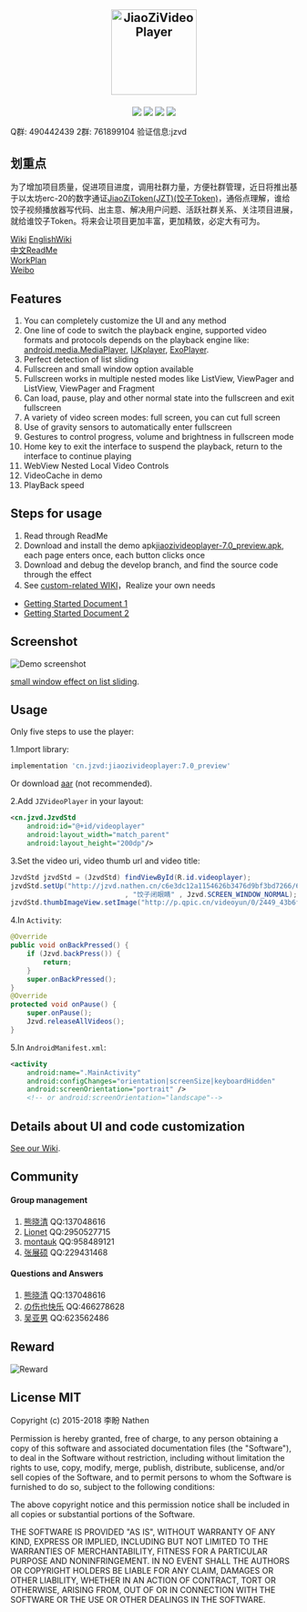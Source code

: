 <a href="https://github.com/lipangit/JiaoZiVideoPlayer" target="_blank"><p align="center"><img src="https://user-images.githubusercontent.com/2038071/42033014-0bf1c0b0-7b0e-11e8-811d-7639bcd294eb.png" alt="JiaoZiVideoPlayer" height="150px"></p></a>
--
<p align="center">
<a href="http://developer.android.com/index.html"><img src="https://img.shields.io/badge/platform-android-green.svg"></a>
<a href="http://search.maven.org/#artifactdetails%7Ccn.jzvd%7Cjiaozivideoplayer%7C5.8.2%7Caar"><img src="https://img.shields.io/badge/Maven%20Central-7.0_preview-green.svg"></a>
<a href="http://choosealicense.com/licenses/mit/"><img src="https://img.shields.io/badge/license-MIT-green.svg"></a>
<a href="https://android-arsenal.com/details/1/3269"><img src="https://img.shields.io/badge/Android%20Arsenal-jiaozivideoplayer-green.svg?style=true"></a>
</p>

Q群: 490442439 2群: 761899104 验证信息:jzvd

## 划重点
为了增加项目质量，促进项目进度，调用社群力量，方便社群管理，近日将推出基于以太坊erc-20的数字通证[JiaoZiToken(JZT)(饺子Token)](https://github.com/lipangit/JZT)，通俗点理解，谁给饺子视频播放器写代码、出主意、解决用户问题、活跃社群关系、关注项目进展，就给谁饺子Token。将来会让项目更加丰富，更加精致，必定大有可为。

[Wiki](https://github.com/lipangit/JiaoZiVideoPlayer/wiki)  [EnglishWiki](https://github.com/felipetorres/VideoPlayer-Wiki)  
[中文ReadMe](https://github.com/lipangit/JiaoZiVideoPlayer/blob/develop/README-ZH.md)  
[WorkPlan](https://github.com/lipangit/JiaoZiVideoPlayer/projects/2)  
[Weibo](http://weibo.com/2342820395/profile?topnav=1&wvr=6&is_all=1)  

## Features

1. You can completely customize the UI and any method
2. One line of code to switch the playback engine, supported video formats and protocols depends on the playback engine like:  [android.media.MediaPlayer](https://developer.android.com/guide/topics/media/media-formats.html), [IJKplayer](https://github.com/Bilibili/ijkplayer), [ExoPlayer](http://google.github.io/ExoPlayer/supported-formats.html).
3. Perfect detection of list sliding
4. Fullscreen and small window option available
5. Fullscreen works in multiple nested modes like ListView, ViewPager and ListView, ViewPager and Fragment
6. Can load, pause, play and other normal state into the fullscreen and exit fullscreen
7. A variety of video screen modes: full screen, you can cut full screen
8. Use of gravity sensors to automatically enter fullscreen
9. Gestures to control progress, volume and brightness in fullscreen mode
10. Home key to exit the interface to suspend the playback, return to the interface to continue playing
11. WebView Nested Local Video Controls
12. VideoCache in demo
13. PlayBack speed

## Steps for usage

1. Read through ReadMe
2. Download and install the demo apk[jiaozivideoplayer-7.0_preview.apk](https://github.com/lipangit/JiaoZiVideoPlayer/releases/download/v6.4.2/jiaozivideoplayer-7.0_preview.apk), each page enters once, each button clicks once
3. Download and debug the develop branch, and find the source code through the effect
4. See [custom-related WIKI](https://github.com/lipangit/JiaoZiVideoPlayer/wiki)，Realize your own needs

* [Getting Started Document 1](https://www.jianshu.com/p/4c187a09b838)
* [Getting Started Document 2](https://shimo.im/docs/xj5F85W1gqEEBXRJ)

## Screenshot 

![Demo screenshot][1]

[small window effect on list sliding](http://weibo.com/tv/v/FtxpWgqmg?fid=1034:5cda6fc7f394b403d592bd9b1d5a9701).

## Usage

Only five steps to use the player:

1.Import library:
```gradle
implementation 'cn.jzvd:jiaozivideoplayer:7.0_preview'
```

Or download [aar](https://github.com/lipangit/JiaoZiVideoPlayer/releases/tag/v6.4.2) (not recommended).

2.Add `JZVideoPlayer` in your layout:
```xml
<cn.jzvd.JzvdStd
    android:id="@+id/videoplayer"
    android:layout_width="match_parent"
    android:layout_height="200dp"/>
```

3.Set the video uri, video thumb url and video title:
```java
JzvdStd jzvdStd = (JzvdStd) findViewById(R.id.videoplayer);
jzvdStd.setUp("http://jzvd.nathen.cn/c6e3dc12a1154626b3476d9bf3bd7266/6b56c5f0dc31428083757a45764763b0-5287d2089db37e62345123a1be272f8b.mp4"
                            , "饺子闭眼睛" , Jzvd.SCREEN_WINDOW_NORMAL);
jzvdStd.thumbImageView.setImage("http://p.qpic.cn/videoyun/0/2449_43b6f696980311e59ed467f22794e792_1/640");
```

4.In `Activity`:
```java
@Override
public void onBackPressed() {
    if (Jzvd.backPress()) {
        return;
    }
    super.onBackPressed();
}
@Override
protected void onPause() {
    super.onPause();
    Jzvd.releaseAllVideos();
}
```

5.In `AndroidManifest.xml`:
```xml
<activity
    android:name=".MainActivity"
    android:configChanges="orientation|screenSize|keyboardHidden"
    android:screenOrientation="portrait" />
    <!-- or android:screenOrientation="landscape"-->
```

## Details about UI and code customization

[See our Wiki](https://github.com/lipangit/JiaoZiVideoPlayer/wiki).

## Community

#### Group management

1. [熊晓清](http://blog.csdn.net/yaya_xiong) QQ:137048616
2. [Lionet](https://github.com/Lionet6?tab=repositories) QQ:2950527715
3. [montauk](https://github.com/hanmeimei888) QQ:958489121
4. [张展硕]() QQ:229431468

#### Questions and Answers

1. [熊晓清](http://blog.csdn.net/yaya_xiong) QQ:137048616
2. [の伤也快乐](https://github.com/jmhjmh) QQ:466278628
3. [吴亚男]() QQ:623562486

## Reward

![Reward][2]

## License MIT

Copyright (c) 2015-2018 李盼 Nathen

Permission is hereby granted, free of charge, to any person obtaining a copy of this software and associated documentation files (the "Software"), to deal in the Software without restriction, including without limitation the rights to use, copy, modify, merge, publish, distribute, sublicense, and/or sell copies of the Software, and to permit persons to whom the Software is furnished to do so, subject to the following conditions:

The above copyright notice and this permission notice shall be included in all copies or substantial portions of the Software.

THE SOFTWARE IS PROVIDED "AS IS", WITHOUT WARRANTY OF ANY KIND, EXPRESS OR IMPLIED, INCLUDING BUT NOT LIMITED TO THE WARRANTIES OF MERCHANTABILITY, FITNESS FOR A PARTICULAR PURPOSE AND NONINFRINGEMENT. IN NO EVENT SHALL THE AUTHORS OR COPYRIGHT HOLDERS BE LIABLE FOR ANY CLAIM, DAMAGES OR OTHER LIABILITY, WHETHER IN AN ACTION OF CONTRACT, TORT OR OTHERWISE, ARISING FROM, OUT OF OR IN CONNECTION WITH THE SOFTWARE OR THE USE OR OTHER DEALINGS IN THE SOFTWARE.

[1]: https://user-images.githubusercontent.com/2038071/31045150-a077cc8a-a5a2-11e7-8dc2-7a0e3a9f3e62.jpg
[2]: https://user-images.githubusercontent.com/2038071/29978804-45c321ba-8f75-11e7-9040-776d3b6dca1f.jpg
